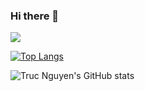### Hi there 👋

![](https://komarev.com/ghpvc/?username=trucnt0)

[![Top Langs](https://github-readme-stats.vercel.app/api/top-langs/?username=trucnt0&hide_progress=true)](https://github.com/anuraghazra/github-readme-stats)

![Truc Nguyen's GitHub stats](https://github-readme-stats.vercel.app/api?username=trucnt0&show_icons=true)

<!--
**trucnt0/trucnt0** is a ✨ _special_ ✨ repository because its `README.md` (this file) appears on your GitHub profile.

Here are some ideas to get you started:

- 🔭 I’m currently working on ...
- 🌱 I’m currently learning ...
- 👯 I’m looking to collaborate on ...
- 🤔 I’m looking for help with ...
- 💬 Ask me about ...
- 📫 How to reach me: ...
- 😄 Pronouns: ...
- ⚡ Fun fact: ...
-->

